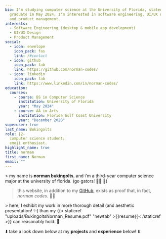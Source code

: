 ```yaml
---
bio: I'm studying computer science at the University of Florida, slated to
  graduate in May 2024; I'm interested in software engineering, UI/UX design,
  and product management.
interests:
  - Software Engineering (desktop & mobile app development)
  - UI/UX Design
  - Product Management
social:
  - icon: envelope
    icon_pack: fas
    link: /#contact
  - icon: github
    icon_pack: fab
    link: https://github.com/norman-codes/
  - icon: linkedin
    icon_pack: fab
    link: https://www.linkedin.com/in/norman-codes/
education:
  courses:
    - course: BS in Computer Science
      institution: University of Florida
      year: "May 2024"
    - course: AA in Arts
      institution: Florida Gulf Coast University
      year: "December 2020"
superuser: true
last_name: Bukingolts
role: |2-
  computer science student;
  emoji enthusiast.
highlight_name: true
title: norman
first_name: Norman
email: ""
---
```

\> my name is **norman bukingolts**, and i'm a third-year computer science major at the university of florida. (go gators! :man_student: :crocodile:)

> this website, in addition to my [GitHub](https://github.com/norman-codes), exists as proof that, in fact, *norman codes*. :man_technologist:

\> here, I exhibit my work in more thorough detail (and aesthetic presentation! :sparkles:) than my {{< staticref "uploads/BukingoltsNorman_Resume.pdf" "newtab" >}}resume{{< /staticref >}} can reasonably hold. :scroll:

:arrow_down: take a look down below at my **projects** and **experience** below! :arrow_down:
